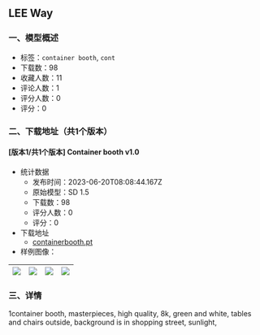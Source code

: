 ## LEE Way
### 一、模型概述

- 标签：`container booth`, `cont`
- 下载数：98
- 收藏人数：11
- 评论人数：1
- 评分人数：0
- 评分：0

### 二、下载地址（共1个版本）

#### [版本1/共1个版本] Container booth v1.0

- 统计数据
  - 发布时间：2023-06-20T08:08:44.167Z
  - 原始模型：SD 1.5
  - 下载数：98
  - 评分人数：0
  - 评分：0
- 下载地址
  - [containerbooth.pt](https://civitai.com/api/download/models/100030)
- 样例图像：

| <img src="https://image.civitai.com/xG1nkqKTMzGDvpLrqFT7WA/301119f1-4c96-4041-a540-38f007c44654/width=450/1216826.jpeg" /> | <img src="https://image.civitai.com/xG1nkqKTMzGDvpLrqFT7WA/3b4d1de5-46fa-405b-9e3e-dbc09611567d/width=450/1216829.jpeg" /> | <img src="https://image.civitai.com/xG1nkqKTMzGDvpLrqFT7WA/262e5ad3-07e9-4350-bbc7-8984dfe23602/width=450/1216830.jpeg" /> | <img src="https://image.civitai.com/xG1nkqKTMzGDvpLrqFT7WA/01d7b59a-6619-45d2-b31a-a9bd3e4eece0/width=450/1216832.jpeg" /> |
| ---- | ---- | ---- | ---- |


### 三、详情
<p>1container booth, masterpieces, high quality, 8k, green and white, tables and chairs outside, background is in shopping street, sunlight,</p>